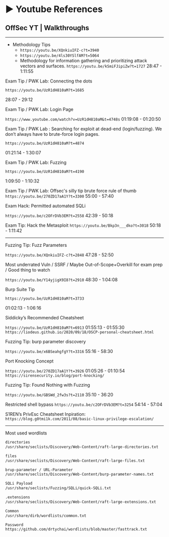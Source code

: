# ▶ Youtube References

## OffSec YT | Walkthroughs

***

* Methodology Tips
  * `https://youtu.be/XQnkiuIFZ-c?t=3940`
  * `https://youtu.be/4ls30YSlfAM?t=5064`
  * Methodology for information gathering and prioritizing attack vectors and surfaces. `https://youtu.be/kSmiFJipiZw?t=1727` 28:47 - 1:11:55

Exam Tip / PWK Lab: Connecting the dots

`https://youtu.be/UzR1dH810aM?t=1685`

28:07 - 29:12

Exam Tip / PWK Lab: Login Page

`https://www.youtube.com/watch?v=UzR1dH810aM&t=4748s` 01:19:08 - 01:20:50

Exam Tip / PWK Lab : Searching for exploit at dead-end (login/fuzzing). We don’t always have to brute-force login pages.

`https://youtu.be/UzR1dH810aM?t=4874`

01:21:14 - 1:30:07

Exam Tip / PWK Lab: Fuzzing

`https://youtu.be/UzR1dH810aM?t=4190`

1:09:50 - 1:10:32

Exam Tip / PWK Lab: Offsec's silly tip brute force rule of thumb `https://youtu.be/270ZD17aA1Y?t=3300` 55:00 - 57:40

Exam Hack: Permitted automated SQLi

`https://youtu.be/c2OFrDVb3EM?t=2558` 42:39 - 50:18

Exam Tip: Hack the Metasploit `https://youtu.be/Bkp3n___dko?t=3018` 50:18 - 1:11:42

***

Fuzzing Tip: Fuzz Parameters

`https://youtu.be/XQnkiuIFZ-c?t=2848` 47:28 - 52:50

Most underrated Vuln / SSRF / Maybe Out-of-Scope+Overkill for exam prep / Good thing to watch

`https://youtu.be/Y14yjigX9I8?t=2910` 48:30 - 1:04:08

Burp Suite Tip

`https://youtu.be/UzR1dH810aM?t=3733`

01:02:13 - 1:06:16

Siddicky’s Recommended Cheatsheet

`https://youtu.be/UzR1dH810aM?t=6913` 01:55:13 - 01:55:30 `https://liodeus.github.io/2020/09/18/OSCP-personal-cheatsheet.html`

Fuzzing Tip: burp parameter discovery

`https://youtu.be/x6BSeahgfgY?t=3316` 55:16 - 58:30

Port Knocking Concept

`https://youtu.be/270ZD17aA1Y?t=3926` 01:05:26 - 01:10:54 `https://sirensecurity.io/blog/port-knocking/`

Fuzzing Tip: Found Nothing with Fuzzing

`https://youtu.be/GBSWd_2fw3s?t=2110` 35:10 - 36:20

Restricted shell bypass `https://youtu.be/c2OFrDVb3EM?t=3254` 54:14 - 57:04

S1REN’s PrivEsc Cheatsheet Inpiration: `https://blog.g0tmi1k.com/2011/08/basic-linux-privilege-escalation/`

***

Most used wordlists

```bash
directories
/usr/share/seclists/Discovery/Web-Content/raft-large-directories.txt

files
/usr/share/seclists/Discovery/Web-Content/raft-large-files.txt

brup-parameter / URL-Parameter
/usr/share/seclists/Discovery/Web-Content/burp-parameter-names.txt

SQLi Payload
/usr/share/seclists/Fuzzing/SQLi/quick-SQLi.txt

.extensions
/usr/share/seclists/Discovery/Web-Content/raft-large-extensions.txt

Common
/usr/share/dirb/wordlists/common.txt

Password
https://github.com/drtychai/wordlists/blob/master/fasttrack.txt
```
